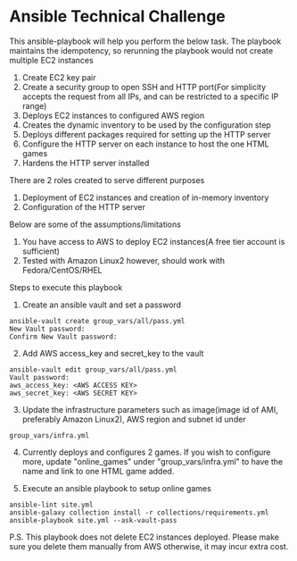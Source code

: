 # Ansible Technical Challenge

This ansible-playbook will help you perform the below task. The playbook maintains the idempotency, so rerunning the playbook would not create multiple EC2 instances
1. Create EC2 key pair
2. Create a security group to open SSH and HTTP port(For simplicity accepts the request from all IPs, and can be restricted to a specific IP range)
3. Deploys EC2 instances to configured AWS region
4. Creates the dynamic inventory to be used by the configuration step
5. Deploys different packages required for setting up the HTTP server
6. Configure the HTTP server on each instance to host the one HTML games
7. Hardens the HTTP server installed

There are 2 roles created to serve different purposes
1. Deployment of EC2 instances and creation of in-memory inventory
2. Configuration of the HTTP server

Below are some of the assumptions/limitations
1. You have access to AWS to deploy EC2 instances(A free tier account is sufficient)
2. Tested with Amazon Linux2 however, should work with Fedora/CentOS/RHEL

Steps to execute this playbook
1. Create an ansible vault and set a password

```
ansible-vault create group_vars/all/pass.yml
New Vault password:
Confirm New Vault password:
```
2. Add AWS access_key and secret_key to the vault
```
ansible-vault edit group_vars/all/pass.yml 
Vault password:
aws_access_key: <AWS ACCESS KEY>                                      
aws_secret_key: <AWS SECRET KEY>
```
3. Update the infrastructure parameters such as image(image id of AMI, preferably Amazon Linux2), AWS region and subnet id under
```
group_vars/infra.yml
```
4. Currently deploys and configures 2 games. If you wish to configure more, update "online_games" under "group_vars/infra.yml" to have the name and link to one HTML game added.

5. Execute an ansible playbook to setup online games
```
ansible-lint site.yml
ansible-galaxy collection install -r collections/requirements.yml
ansible-playbook site.yml --ask-vault-pass
```

P.S. This playbook does not delete EC2 instances deployed. Please make sure you delete them manually from AWS otherwise, it may incur extra cost.
